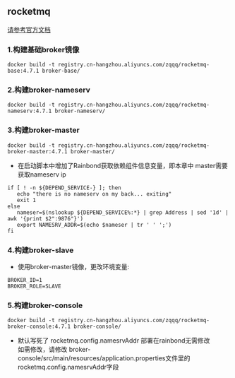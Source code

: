 ## rocketmq
[请参考官方文档](https://rocketmq-1.gitbook.io/rocketmq-connector/quick-start/qian-qi-zhun-bei/ji-qun-huan-jing)
### 1.构建基础broker镜像
```shell
docker build -t registry.cn-hangzhou.aliyuncs.com/zqqq/rocketmq-base:4.7.1 broker-base/
```
### 2.构建broker-nameserv
```shell
docker build -t registry.cn-hangzhou.aliyuncs.com/zqqq/rocketmq-nameserv:4.7.1 broker-nameserv/
```
### 3.构建broker-master
```shell
docker build -t registry.cn-hangzhou.aliyuncs.com/zqqq/rocketmq-broker-master:4.7.1 broker-master/
```
* 在启动脚本中增加了Rainbond获取依赖组件信息变量，即本章中 master需要获取nameserv ip
```shell
if [ ! -n ${DEPEND_SERVICE-} ]; then
   echo "there is no nameserv on my back... exiting"
   exit 1
else    
   nameser=$(nslookup ${DEPEND_SERVICE%:*} | grep Address | sed '1d' | awk '{print $2":9876"}')
   export NAMESRV_ADDR=$(echo $nameser | tr ' ' ';')
fi
```
### 4.构建broker-slave
* 使用broker-master镜像，更改环境变量:  
```shell
BROKER_ID=1  
BROKER_ROLE=SLAVE
```
### 5.构建broker-console
```shell
docker build -t registry.cn-hangzhou.aliyuncs.com/zqqq/rocketmq-broker-console:4.7.1 broker-console/
```
* 默认写死了 rocketmq.config.namesrvAddr 部署在rainbond无需修改  
如需修改，请修改 broker-console/src/main/resources/application.properties文件里的rocketmq.config.namesrvAddr字段
